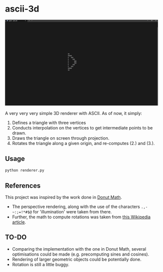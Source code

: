 # ascii-3d
![Demo](docs/ascii_3d_demo.gif)

A very very very simple 3D renderer with ASCII. As of now, it simply:
1. Defines a triangle with three vertices
2. Conducts interpolation on the vertices to get intermediate points to be drawn.
3. Draws the triangle on screen through projection.
4. Rotates the triangle along a given origin, and re-computes (2.) and (3.).

## Usage
```bash
python renderer.py
```

## References
This project was inspired by the work done in [Donut Math](https://www.a1k0n.net/2011/07/20/donut-math.html).
- The perspective rendering, along with the use of the characters `.,-~:;=!*#$@` for 'illumination' were taken from there.
- Further, the math to compute rotations was taken from [this Wikipedia article](https://en.wikipedia.org/wiki/Rotation_matrix#General_rotations).

## TO-DO
- Comparing the implementation with the one in Donut Math, several optimisations could be made (e.g. precomputing sines and cosines).
- Rendering of larger geometric objects could be potentially done.
- Rotation is still a little buggy.

